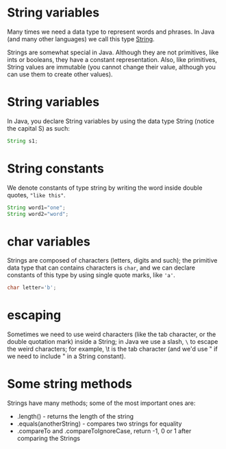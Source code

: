 String variables
===

Many times we need a data type to represent words and phrases. In Java (and many other languages) we call this type [String](http://docs.oracle.com/javase/7/docs/api/java/lang/String.html).

Strings are somewhat special in Java. Although they are not primitives, like ints or booleans, they have a constant representation. Also, like primitives, String values are immutable (you cannot change their value, although you can use them to create other values).

# String variables 

In Java, you declare String variables by using the data type String (notice the capital S) as such:

```java
String s1;
```

# String constants

We denote constants of type string by writing the word inside double quotes, `"like this"`.

```java
String word1="one";
String word2="word";
```

# char variables

Strings are composed of characters (letters, digits and such); the primitive data type that can contains characters is `char`, and we can declare constants of this type by using single quote marks, like `'a'`.

```java
char letter='b';
```

# escaping

Sometimes we need to use weird characters (like the tab character, or the double quotation mark) inside a String; in Java we use a slash, `\` to escape the weird characters; for example, \t is the tab character (and we'd use \" if we need to include " in a String constant).

# Some string methods

Strings have many methods; some of the most important ones are:
+ .length() - returns the length of the string
+ .equals(anotherString) - compares two strings for equality
+ .compareTo and .compareToIgnoreCase, return -1, 0 or 1 after comparing the Strings
